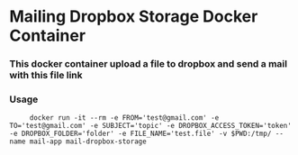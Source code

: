 # Mailing Dropbox Storage Docker Container

### This docker container upload a file to dropbox and send a mail with this file link

### Usage

         docker run -it --rm -e FROM='test@gmail.com' -e TO='test@gmail.com' -e SUBJECT='topic' -e DROPBOX_ACCESS_TOKEN='token' -e DROPBOX_FOLDER='folder' -e FILE_NAME='test.file' -v $PWD:/tmp/ --name mail-app mail-dropbox-storage

